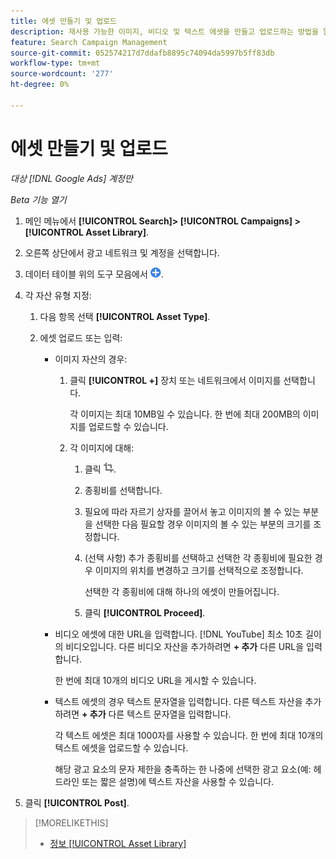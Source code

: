 ```yaml
---
title: 에셋 만들기 및 업로드
description: 재사용 가능한 이미지, 비디오 및 텍스트 에셋을 만들고 업로드하는 방법을 알아봅니다 [!DNL Google Ads] 계정 수준 자산 라이브러리입니다.
feature: Search Campaign Management
source-git-commit: 052574217d7ddafb8895c74094da5997b5ff83db
workflow-type: tm+mt
source-wordcount: '277'
ht-degree: 0%

---
```


# 에셋 만들기 및 업로드

*대상 [!DNL Google Ads] 계정만*

*Beta 기능 열기*

1. 메인 메뉴에서 **[!UICONTROL Search]> [!UICONTROL Campaigns] >[!UICONTROL Asset Library]**.

1. 오른쪽 상단에서 광고 네트워크 및 계정을 선택합니다.

1. 데이터 테이블 위의 도구 모음에서 ![업로드](/help/search-social-commerce/assets/add.png "업로드").

1. 각 자산 유형 지정:

   1. 다음 항목 선택 **[!UICONTROL Asset Type]**.

   1. 에셋 업로드 또는 입력:

      * 이미지 자산의 경우:

         1. 클릭 **[!UICONTROL +]** 장치 또는 네트워크에서 이미지를 선택합니다.

            각 이미지는 최대 10MB일 수 있습니다. 한 번에 최대 200MB의 이미지를 업로드할 수 있습니다.

         1. 각 이미지에 대해:

            1. 클릭 ![자르기](/help/search-social-commerce/assets/crop.png "자르기").

            1. 종횡비를 선택합니다.

            1. 필요에 따라 자르기 상자를 끌어서 놓고 이미지의 볼 수 있는 부분을 선택한 다음 필요할 경우 이미지의 볼 수 있는 부분의 크기를 조정합니다.

            1. (선택 사항) 추가 종횡비를 선택하고 선택한 각 종횡비에 필요한 경우 이미지의 위치를 변경하고 크기를 선택적으로 조정합니다.

               선택한 각 종횡비에 대해 하나의 에셋이 만들어집니다.

            1. 클릭 **[!UICONTROL Proceed]**.

      * 비디오 에셋에 대한 URL을 입력합니다. [!DNL YouTube] 최소 10초 길이의 비디오입니다. 다른 비디오 자산을 추가하려면 **+ 추가** 다른 URL을 입력합니다.

        한 번에 최대 10개의 비디오 URL을 게시할 수 있습니다.

      * 텍스트 에셋의 경우 텍스트 문자열을 입력합니다. 다른 텍스트 자산을 추가하려면 **+ 추가** 다른 텍스트 문자열을 입력합니다.

        각 텍스트 에셋은 최대 1000자를 사용할 수 있습니다. 한 번에 최대 10개의 텍스트 에셋을 업로드할 수 있습니다.

        해당 광고 요소의 문자 제한을 충족하는 한 나중에 선택한 광고 요소(예: 헤드라인 또는 짧은 설명)에 텍스트 자산을 사용할 수 있습니다.

1. 클릭 **[!UICONTROL Post]**.

>[!MORELIKETHIS]
>
>* [정보 [!UICONTROL Asset Library]](asset-library-about.md)
